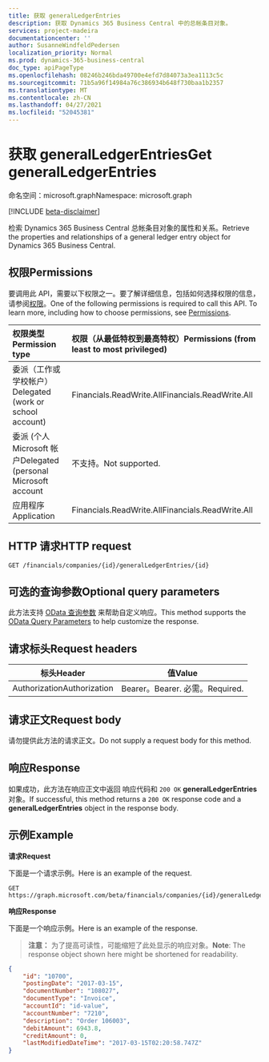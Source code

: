 ```yaml
---
title: 获取 generalLedgerEntries
description: 获取 Dynamics 365 Business Central 中的总帐条目对象。
services: project-madeira
documentationcenter: ''
author: SusanneWindfeldPedersen
localization_priority: Normal
ms.prod: dynamics-365-business-central
doc_type: apiPageType
ms.openlocfilehash: 08246b246bda49700e4efd7d84073a3ea1113c5c
ms.sourcegitcommit: 71b5a96f14984a76c386934b648f730baa1b2357
ms.translationtype: MT
ms.contentlocale: zh-CN
ms.lasthandoff: 04/27/2021
ms.locfileid: "52045381"
---
```

# <a name="get-generalledgerentries"></a><span data-ttu-id="99447-103">获取 generalLedgerEntries</span><span class="sxs-lookup"><span data-stu-id="99447-103">Get generalLedgerEntries</span></span>

<span data-ttu-id="99447-104">命名空间：microsoft.graph</span><span class="sxs-lookup"><span data-stu-id="99447-104">Namespace: microsoft.graph</span></span>

[!INCLUDE [beta-disclaimer](../../includes/beta-disclaimer.md)]

<span data-ttu-id="99447-105">检索 Dynamics 365 Business Central 总帐条目对象的属性和关系。</span><span class="sxs-lookup"><span data-stu-id="99447-105">Retrieve the properties and relationships of a general ledger entry object for Dynamics 365 Business Central.</span></span>

## <a name="permissions"></a><span data-ttu-id="99447-106">权限</span><span class="sxs-lookup"><span data-stu-id="99447-106">Permissions</span></span>
<span data-ttu-id="99447-p101">要调用此 API，需要以下权限之一。要了解详细信息，包括如何选择权限的信息，请参阅[权限](/graph/permissions-reference)。</span><span class="sxs-lookup"><span data-stu-id="99447-p101">One of the following permissions is required to call this API. To learn more, including how to choose permissions, see [Permissions](/graph/permissions-reference).</span></span>

|<span data-ttu-id="99447-109">权限类型</span><span class="sxs-lookup"><span data-stu-id="99447-109">Permission type</span></span> |<span data-ttu-id="99447-110">权限（从最低特权到最高特权）</span><span class="sxs-lookup"><span data-stu-id="99447-110">Permissions (from least to most privileged)</span></span>|
|:---------------|:------------------------------------------|
|<span data-ttu-id="99447-111">委派（工作或学校帐户）</span><span class="sxs-lookup"><span data-stu-id="99447-111">Delegated (work or school account)</span></span>|<span data-ttu-id="99447-112">Financials.ReadWrite.All</span><span class="sxs-lookup"><span data-stu-id="99447-112">Financials.ReadWrite.All</span></span> |
|<span data-ttu-id="99447-113">委派 (个人 Microsoft 帐户</span><span class="sxs-lookup"><span data-stu-id="99447-113">Delegated (personal Microsoft account</span></span>|<span data-ttu-id="99447-114">不支持。</span><span class="sxs-lookup"><span data-stu-id="99447-114">Not supported.</span></span>|
|<span data-ttu-id="99447-115">应用程序</span><span class="sxs-lookup"><span data-stu-id="99447-115">Application</span></span>|<span data-ttu-id="99447-116">Financials.ReadWrite.All</span><span class="sxs-lookup"><span data-stu-id="99447-116">Financials.ReadWrite.All</span></span>|


## <a name="http-request"></a><span data-ttu-id="99447-117">HTTP 请求</span><span class="sxs-lookup"><span data-stu-id="99447-117">HTTP request</span></span>
```
GET /financials/companies/{id}/generalLedgerEntries/{id}
```

## <a name="optional-query-parameters"></a><span data-ttu-id="99447-118">可选的查询参数</span><span class="sxs-lookup"><span data-stu-id="99447-118">Optional query parameters</span></span>
<span data-ttu-id="99447-119">此方法支持 [OData 查询参数](/graph/query-parameters) 来帮助自定义响应。</span><span class="sxs-lookup"><span data-stu-id="99447-119">This method supports the [OData Query Parameters](/graph/query-parameters) to help customize the response.</span></span>

## <a name="request-headers"></a><span data-ttu-id="99447-120">请求标头</span><span class="sxs-lookup"><span data-stu-id="99447-120">Request headers</span></span>
|<span data-ttu-id="99447-121">标头</span><span class="sxs-lookup"><span data-stu-id="99447-121">Header</span></span>       |<span data-ttu-id="99447-122">值</span><span class="sxs-lookup"><span data-stu-id="99447-122">Value</span></span>             |
|-------------|------------------|
|<span data-ttu-id="99447-123">Authorization</span><span class="sxs-lookup"><span data-stu-id="99447-123">Authorization</span></span>|<span data-ttu-id="99447-124">Bearer。</span><span class="sxs-lookup"><span data-stu-id="99447-124">Bearer.</span></span> <span data-ttu-id="99447-125">必需。</span><span class="sxs-lookup"><span data-stu-id="99447-125">Required.</span></span> |

## <a name="request-body"></a><span data-ttu-id="99447-126">请求正文</span><span class="sxs-lookup"><span data-stu-id="99447-126">Request body</span></span>
<span data-ttu-id="99447-127">请勿提供此方法的请求正文。</span><span class="sxs-lookup"><span data-stu-id="99447-127">Do not supply a request body for this method.</span></span>

## <a name="response"></a><span data-ttu-id="99447-128">响应</span><span class="sxs-lookup"><span data-stu-id="99447-128">Response</span></span>
<span data-ttu-id="99447-129">如果成功，此方法在响应正文中返回 响应代码和 `200 OK` **generalLedgerEntries** 对象。</span><span class="sxs-lookup"><span data-stu-id="99447-129">If successful, this method returns a `200 OK` response code and a **generalLedgerEntries** object in the response body.</span></span>

## <a name="example"></a><span data-ttu-id="99447-130">示例</span><span class="sxs-lookup"><span data-stu-id="99447-130">Example</span></span>

<span data-ttu-id="99447-131">**请求**</span><span class="sxs-lookup"><span data-stu-id="99447-131">**Request**</span></span>

<span data-ttu-id="99447-132">下面是一个请求示例。</span><span class="sxs-lookup"><span data-stu-id="99447-132">Here is an example of the request.</span></span>
```http
GET https://graph.microsoft.com/beta/financials/companies/{id}/generalLedgerEntries/{id}
```

<span data-ttu-id="99447-133">**响应**</span><span class="sxs-lookup"><span data-stu-id="99447-133">**Response**</span></span>

<span data-ttu-id="99447-134">下面是一个响应示例。</span><span class="sxs-lookup"><span data-stu-id="99447-134">Here is an example of the response.</span></span> 

> <span data-ttu-id="99447-135">**注意：** 为了提高可读性，可能缩短了此处显示的响应对象。</span><span class="sxs-lookup"><span data-stu-id="99447-135">**Note**: The response object shown here might be shortened for readability.</span></span>

```json
{
    "id": "10700",
    "postingDate": "2017-03-15",
    "documentNumber": "108027",
    "documentType": "Invoice",
    "accountId": "id-value",
    "accountNumber": "7210",
    "description": "Order 106003",
    "debitAmount": 6943.8,
    "creditAmount": 0,
    "lastModifiedDateTime": "2017-03-15T02:20:58.747Z"
}
```



